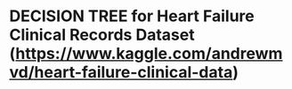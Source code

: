 # DECISION TREE for Heart Failure Clinical Records Dataset (https://www.kaggle.com/andrewmvd/heart-failure-clinical-data)